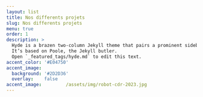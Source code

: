 ```yaml
---
layout: list
title: Nos differents projets
slug: Nos differents projets
menu: true
order: 1
description: >
  Hyde is a brazen two-column Jekyll theme that pairs a prominent sidebar with uncomplicated content.
  It’s based on Poole, the Jekyll butler.
  Open `_featured_tags/hyde.md` to edit this text.
accent_color: '#E04750'
accent_image:         
  background: '#2D2D36'
  overlay:    false  
accent_image:         /assets/img/robot-cdr-2023.jpg
---
```

